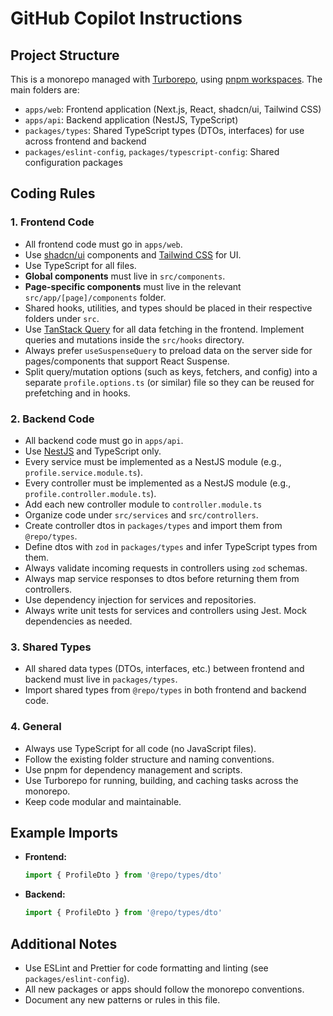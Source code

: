 # GitHub Copilot Instructions

## Project Structure

This is a monorepo managed with [Turborepo](https://turbo.build/), using [pnpm workspaces](https://pnpm.io/workspaces). The main folders are:

- `apps/web`: Frontend application (Next.js, React, shadcn/ui, Tailwind CSS)
- `apps/api`: Backend application (NestJS, TypeScript)
- `packages/types`: Shared TypeScript types (DTOs, interfaces) for use across frontend and backend
- `packages/eslint-config`, `packages/typescript-config`: Shared configuration packages

## Coding Rules

### 1. Frontend Code

- All frontend code must go in `apps/web`.
- Use [shadcn/ui](https://ui.shadcn.com/) components and [Tailwind CSS](https://tailwindcss.com/) for UI.
- Use TypeScript for all files.
- **Global components** must live in `src/components`.
- **Page-specific components** must live in the relevant `src/app/[page]/components` folder.
- Shared hooks, utilities, and types should be placed in their respective folders under `src`.
- Use [TanStack Query](https://tanstack.com/query/latest) for all data fetching in the frontend. Implement queries and mutations inside the `src/hooks` directory.
- Always prefer `useSuspenseQuery` to preload data on the server side for pages/components that support React Suspense.
- Split query/mutation options (such as keys, fetchers, and config) into a separate `profile.options.ts` (or similar) file so they can be reused for prefetching and in hooks.

### 2. Backend Code

- All backend code must go in `apps/api`.
- Use [NestJS](https://nestjs.com/) and TypeScript only.
- Every service must be implemented as a NestJS module (e.g., `profile.service.module.ts`).
- Every controller must be implemented as a NestJS module (e.g., `profile.controller.module.ts`).
- Add each new controller module to `controller.module.ts`
- Organize code under `src/services` and `src/controllers`.
- Create controller dtos in `packages/types` and import them from `@repo/types`.
- Define dtos with `zod` in `packages/types` and infer TypeScript types from them.
- Always validate incoming requests in controllers using `zod` schemas.
- Always map service responses to dtos before returning them from controllers.
- Use dependency injection for services and repositories.
- Always write unit tests for services and controllers using Jest. Mock dependencies as needed.

### 3. Shared Types

- All shared data types (DTOs, interfaces, etc.) between frontend and backend must live in `packages/types`.
- Import shared types from `@repo/types` in both frontend and backend code.

### 4. General

- Always use TypeScript for all code (no JavaScript files).
- Follow the existing folder structure and naming conventions.
- Use pnpm for dependency management and scripts.
- Use Turborepo for running, building, and caching tasks across the monorepo.
- Keep code modular and maintainable.

## Example Imports

- **Frontend:**
  ```ts
  import { ProfileDto } from '@repo/types/dto'
  ```
- **Backend:**
  ```ts
  import { ProfileDto } from '@repo/types/dto'
  ```

## Additional Notes

- Use ESLint and Prettier for code formatting and linting (see `packages/eslint-config`).
- All new packages or apps should follow the monorepo conventions.
- Document any new patterns or rules in this file.
